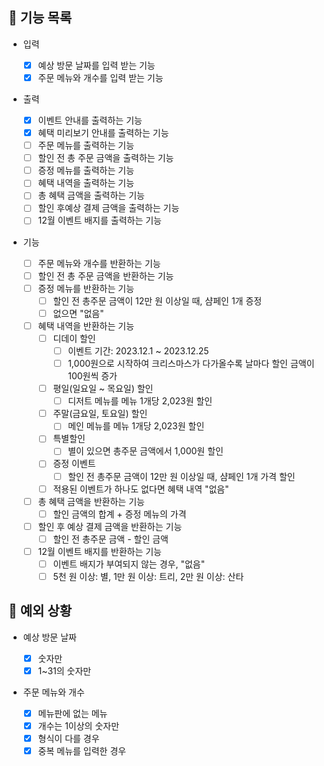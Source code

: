 ## 📄 기능 목록

- 입력
  - [x] 예상 방문 날짜를 입력 받는 기능
  - [x] 주문 메뉴와 개수를 입력 받는 기능
- 출력

  - [x] 이벤트 안내를 출력하는 기능
  - [x] 혜택 미리보기 안내를 출력하는 기능
  - [ ] 주문 메뉴를 출력하는 기능
  - [ ] 할인 전 총 주문 금액을 출력하는 기능
  - [ ] 증정 메뉴를 출력하는 기능
  - [ ] 혜택 내역을 출력하는 기능
  - [ ] 총 혜택 금액을 출력하는 기능
  - [ ] 할인 후예상 결제 금액을 출력하는 기능
  - [ ] 12월 이벤트 배지를 출력하는 기능

- 기능
  - [ ] 주문 메뉴와 개수를 반환하는 기능
  - [ ] 할인 전 총 주문 금액을 반환하는 기능
  - [ ] 증정 메뉴를 반환하는 기능
    - [ ] 할인 전 총주문 금액이 12만 원 이상일 때, 샴페인 1개 증정
    - [ ] 없으면 "없음"
  - [ ] 혜택 내역을 반환하는 기능
    - [ ] 디데이 할인
      - [ ] 이벤트 기간: 2023.12.1 ~ 2023.12.25
      - [ ] 1,000원으로 시작하여 크리스마스가 다가올수록 날마다 할인 금액이 100원씩 증가
    - [ ] 평일(일요일 ~ 목요일) 할인
      - [ ] 디저트 메뉴를 메뉴 1개당 2,023원 할인
    - [ ] 주말(금요일, 토요일) 할인
      - [ ] 메인 메뉴를 메뉴 1개당 2,023원 할인
    - [ ] 특별할인
      - [ ] 별이 있으면 총주문 금액에서 1,000원 할인
    - [ ] 증정 이벤트
      - [ ] 할인 전 총주문 금액이 12만 원 이상일 때, 샴페인 1개 가격 할인
    - [ ] 적용된 이벤트가 하나도 없다면 혜택 내역 "없음"
  - [ ] 총 혜택 금액을 반환하는 기능
    - [ ] 할인 금액의 합계 + 증정 메뉴의 가격
  - [ ] 할인 후 예상 결제 금액을 반환하는 기능
    - [ ] 할인 전 총주문 금액 - 할인 금액
  - [ ] 12월 이벤트 배지를 반환하는 기능
    - [ ] 이벤트 배지가 부여되지 않는 경우, "없음"
    - [ ] 5천 원 이상: 별, 1만 원 이상: 트리, 2만 원 이상: 산타

## 🎯 예외 상황

- 예상 방문 날짜

  - [x] 숫자만
  - [x] 1~31의 숫자만

- 주문 메뉴와 개수

  - [x] 메뉴판에 없는 메뉴
  - [x] 개수는 1이상의 숫자만
  - [x] 형식이 다를 경우
  - [x] 중복 메뉴를 입력한 경우
